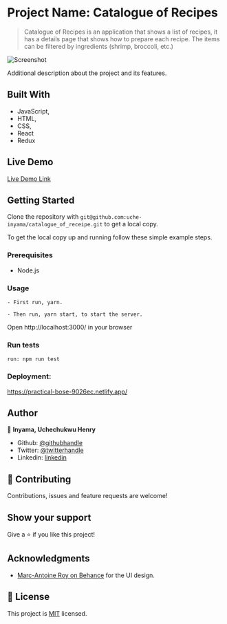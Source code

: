 # Project Name: Catalogue of Recipes


> Catalogue of Recipes is an application that shows a list of recipes, it has a details page that shows
> how to prepare each recipe. The items can be filtered by ingredients (shrimp, broccoli, etc.)

![Screenshot](https://user-images.githubusercontent.com/46329537/84108147-6b562980-aa17-11ea-9d55-365c0b811cbf.png)

Additional description about the project and its features.

## Built With

- JavaScript,
- HTML,
- CSS,
- React
- Redux

## Live Demo

[Live Demo Link](https://practical-bose-9026ec.netlify.app/)

## Getting Started

Clone the repository with `git@github.com:uche-inyama/catalogue_of_receipe.git` to get a local copy.

To get the local copy up and running follow these simple example steps.

### Prerequisites

- Node.js

### Usage

    - First run, yarn.

    - Then run, yarn start, to start the server.

Open http://localhost:3000/ in your browser

### Run tests

    run: npm run test

### Deployment:

https://practical-bose-9026ec.netlify.app/

## Author

👤 **Inyama, Uchechukwu Henry**

- Github: [@githubhandle](https://github.com/uche-inyama)
- Twitter: [@twitterhandle](https://twitter.com/euuoc)
- Linkedin: [linkedin](https://www.linkedin.com/in/uchechukwu-inyama-b3429a105/)

## 🤝 Contributing

Contributions, issues and feature requests are welcome!

## Show your support

Give a ⭐️ if you like this project!

## Acknowledgments

- [Marc-Antoine Roy on Behance](https://www.behance.net/gallery/11351281/NomNom) for the UI design.

## 📝 License

This project is [MIT](lic.url) licensed.
